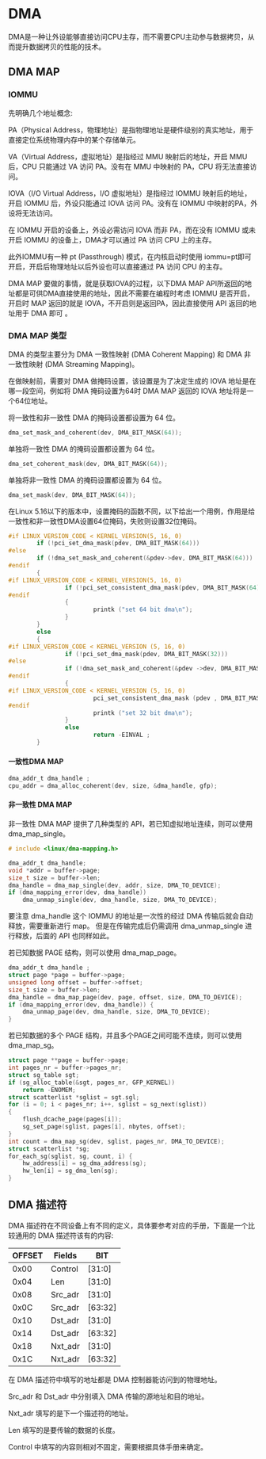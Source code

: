 # DMA

DMA是一种让外设能够直接访问CPU主存，而不需要CPU主动参与数据拷贝，从而提升数据拷贝的性能的技术。

## DMA MAP

### IOMMU

先明确几个地址概念:

PA（Physical Address，物理地址）是指物理地址是硬件级别的真实地址，用于直接定位系统物理内存中的某个存储单元。 

VA（Virtual Address，虚拟地址）是指经过 MMU 映射后的地址，开启 MMU 后，CPU 只能通过 VA 访问 PA。没有在 MMU 中映射的 PA，CPU 将无法直接访问。

IOVA（I/O Virtual Address，I/O 虚拟地址）是指经过 IOMMU 映射后的地址，开启 IOMMU 后，外设只能通过 IOVA 访问 PA。没有在 IOMMU 中映射的PA，外设将无法访问。

在 IOMMU 开启的设备上，外设必需访问 IOVA 而非 PA，而在没有 IOMMU 或未开启 IOMMU 的设备上，DMA才可以通过 PA 访问 CPU 上的主存。

此外IOMMU有一种 pt (Passthrough) 模式，在内核启动时使用 iommu=pt即可开启，开启后物理地址以后外设也可以直接通过 PA 访问 CPU 的主存。

DMA MAP 要做的事情，就是获取IOVA的过程，以下DMA MAP API所返回的地址都是可供DMA直接使用的地址，因此不需要在编程时考虑 IOMMU 是否开启，开启时 MAP 返回的就是 IOVA，不开启则是返回PA，因此直接使用 API 返回的地址用于 DMA 即可 。

### DMA MAP 类型

DMA 的类型主要分为 DMA 一致性映射 (DMA Coherent Mapping) 和 DMA 非一致性映射 (DMA Streaming Mapping)。

在做映射前，需要对 DMA 做掩码设置，该设置是为了决定生成的 IOVA 地址是在哪一段空间，例如将 DMA 掩码设置为64时 DMA MAP 返回的 IOVA 地址将是一个64位地址。

将一致性和非一致性 DMA 的掩码设置都设置为 64 位。

```c
dma_set_mask_and_coherent(dev, DMA_BIT_MASK(64));
```

单独将一致性 DMA 的掩码设置都设置为 64 位。

```c
dma_set_coherent_mask(dev, DMA_BIT_MASK(64));
```

单独将非一致性 DMA 的掩码设置都设置为 64 位。

```c
dma_set_mask(dev, DMA_BIT_MASK(64));
```

在Linux 5.16以下的版本中，设置掩码的函数不同，以下给出一个用例，作用是给一致性和非一致性DMA设置64位掩码，失败则设置32位掩码。

```c
#if LINUX_VERSION_CODE < KERNEL_VERSION(5, 16, 0)
        if (!pci_set_dma_mask(pdev, DMA_BIT_MASK(64)))
#else
        if (!dma_set_mask_and_coherent(&pdev->dev, DMA_BIT_MASK(64)))
#endif
        {
#if LINUX_VERSION_CODE < KERNEL_VERSION(5, 16, 0)
                if (!pci_set_consistent_dma_mask(pdev, DMA_BIT_MASK(64))))
#endif
                {
                        printk ("set 64 bit dma\n");
                }
        }
        else
        {
#if LINUX_VERSION_CODE < KERNEL_VERSION (5, 16, 0)
                if (!pci_set_dma_mask(pdev, DMA_BIT_MASK(32)))
#else
                if (!dma_set_mask_and_coherent(&pdev ->dev, DMA_BIT_MASK(32)))
#endif
                {
#if LINUX_VERSION_CODE < KERNEL_VERSION (5, 16, 0)
                        pci_set_consistent_dma_mask (pdev , DMA_BIT_MASK (32));
#endif
                        printk ("set 32 bit dma\n");
                }
                else
                        return -EINVAL ;
        }
```

#### 一致性DMA MAP

```c
dma_addr_t dma_handle ;
cpu_addr = dma_alloc_coherent(dev, size, &dma_handle, gfp);
```

#### 非一致性 DMA MAP

非一致性 DMA MAP 提供了几种类型的 API，若已知虚拟地址连续，则可以使用 dma_map_single。

```c
# include <linux/dma-mapping.h>

dma_addr_t dma_handle;
void *addr = buffer->page;
size_t size = buffer->len;
dma_handle = dma_map_single(dev, addr, size, DMA_TO_DEVICE);
if (dma_mapping_error(dev, dma_handle))
    dma_unmap_single(dev, dma_handle, size, DMA_TO_DEVICE);
```

要注意 dma_handle 这个 IOMMU 的地址是一次性的经过 DMA 传输后就会自动释放，需要重新进行 map。 但是在传输完成后仍需调用 dma_unmap_single 进行释放，后面的 API 也同样如此。

若已知数据 PAGE 结构，则可以使用 dma_map_page。

```c
dma_addr_t dma_handle ;
struct page *page = buffer->page;
unsigned long offset = buffer->offset;
size_t size = buffer->len;
dma_handle = dma_map_page(dev, page, offset, size, DMA_TO_DEVICE);
if (dma_mapping_error(dev, dma_handle)) {
    dma_unmap_page(dev, dma_handle, size, DMA_TO_DEVICE);
}
```

若已知数据的多个 PAGE 结构，并且多个PAGE之间可能不连续，则可以使用 dma_map_sg。

```c
struct page **page = buffer->page;
int pages_nr = buffer->pages_nr;
struct sg_table sgt;
if (sg_alloc_table(&sgt, pages_nr, GFP_KERNEL))
    return -ENOMEM;
struct scatterlist *sglist = sgt.sgl;
for (i = 0; i < pages_nr; i++, sglist = sg_next(sglist))
{
    flush_dcache_page(pages[i]);
    sg_set_page(sglist, pages[i], nbytes, offset);
}
int count = dma_map_sg(dev, sglist, pages_nr, DMA_TO_DEVICE);
struct scatterlist *sg;
for_each_sg(sglist, sg, count, i) {
    hw_address[i] = sg_dma_address(sg);
    hw_len[i] = sg_dma_len(sg);
}
```

## DMA 描述符

DMA 描述符在不同设备上有不同的定义，具体要参考对应的手册，下面是一个比较通用的 DMA 描述符该有的内容:

| OFFSET | Fields  | BIT     |
| ------ | ------- | ------- |
| 0x00   | Control | [31:0]  |
| 0x04   | Len     | [31:0]  |
| 0x08   | Src_adr | [31:0]  |
| 0x0C   | Src_adr | [63:32] |
| 0x10   | Dst_adr | [31:0]  |
| 0x14   | Dst_adr | [63:32] |
| 0x18   | Nxt_adr | [31:0]  |
| 0x1C   | Nxt_adr | [63:32] |

在 DMA 描述符中填写的地址都是 DMA 控制器能访问到的物理地址。

Src_adr 和 Dst_adr 中分别填入 DMA 传输的源地址和目的地址。 

Nxt_adr 填写的是下一个描述符的地址。 

Len 填写的是要传输的数据的长度。 

Control 中填写的内容则相对不固定，需要根据具体手册来确定。